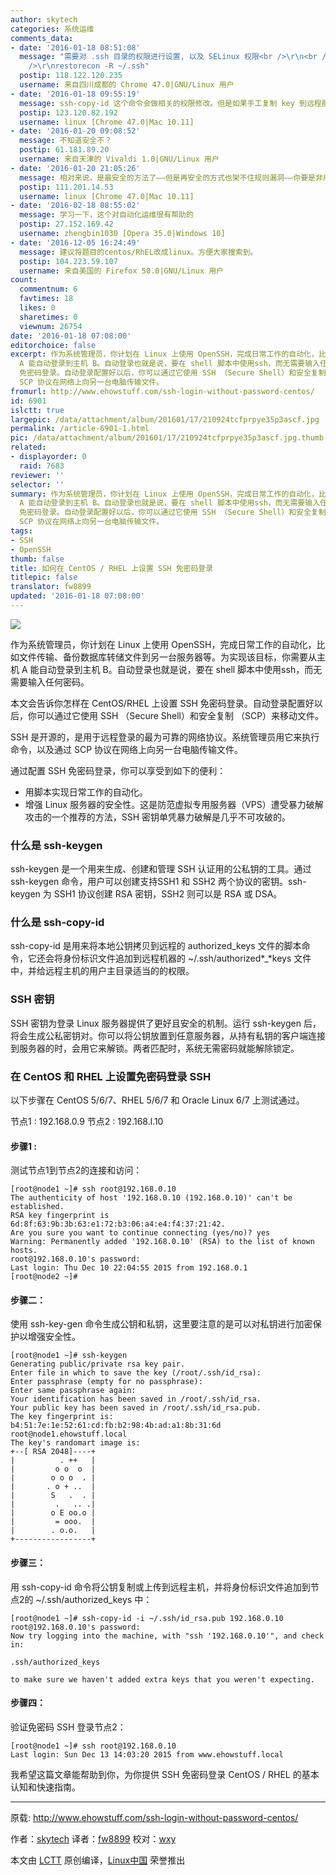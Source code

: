```yaml
---
author: skytech
categories: 系统运维
comments_data:
- date: '2016-01-18 08:51:08'
  message: "需要对 .ssh 目录的权限进行设置, 以及 SELinux 权限<br />\r\n<br />\r\nchown go-rwx ~/.ssh<br
    />\r\nrestorecon -R ~/.ssh"
  postip: 118.122.120.235
  username: 来自四川成都的 Chrome 47.0|GNU/Linux 用户
- date: '2016-01-18 09:55:19'
  message: ssh-copy-id 这个命令会做相关的权限修改。但是如果手工复制 key 到远程服务器，有可能 .ssh 目录权限不对，是需要这样修正的。
  postip: 123.120.82.192
  username: linux [Chrome 47.0|Mac 10.11]
- date: '2016-01-20 09:08:52'
  message: 不知道安全不？
  postip: 61.181.89.20
  username: 来自天津的 Vivaldi 1.0|GNU/Linux 用户
- date: '2016-01-20 21:05:26'
  message: 相对来说，是最安全的方法了——但是再安全的方式也架不住规则漏洞——你要是非用一个公开的电脑，安装一堆你也不知道是什么的软件，还把私钥放里面。。。
  postip: 111.201.14.53
  username: linux [Chrome 47.0|Mac 10.11]
- date: '2016-02-18 08:55:02'
  message: 学习一下，这个对自动化运维很有帮助的
  postip: 27.152.169.42
  username: zhengbin1030 [Opera 35.0|Windows 10]
- date: '2016-12-05 16:24:49'
  message: 建议将题目的centos/RhEL改成linux。方便大家搜索到。
  postip: 104.223.59.107
  username: 来自美国的 Firefox 50.0|GNU/Linux 用户
count:
  commentnum: 6
  favtimes: 18
  likes: 0
  sharetimes: 0
  viewnum: 26754
date: '2016-01-18 07:08:00'
editorchoice: false
excerpt: 作为系统管理员，你计划在 Linux 上使用 OpenSSH，完成日常工作的自动化，比如文件传输、备份数据库转储文件到另一台服务器等。为实现该目标，你需要从主机
  A 能自动登录到主机 B。自动登录也就是说，要在 shell 脚本中使用ssh，而无需要输入任何密码。 本文会告诉你怎样在 CentOS/RHEL 上设置 SSH
  免密码登录。自动登录配置好以后，你可以通过它使用 SSH （Secure Shell）和安全复制 （SCP）来移动文件。 SSH 是开源的，是用于远程登录的最为可靠的网络协议。系统管理员用它来执行命令，以及通过
  SCP 协议在网络上向另一台电脑传输文件。
fromurl: http://www.ehowstuff.com/ssh-login-without-password-centos/
id: 6901
islctt: true
largepic: /data/attachment/album/201601/17/210924tcfprpye35p3ascf.jpg
permalink: /article-6901-1.html
pic: /data/attachment/album/201601/17/210924tcfprpye35p3ascf.jpg.thumb.jpg
related:
- displayorder: 0
  raid: 7683
reviewer: ''
selector: ''
summary: 作为系统管理员，你计划在 Linux 上使用 OpenSSH，完成日常工作的自动化，比如文件传输、备份数据库转储文件到另一台服务器等。为实现该目标，你需要从主机
  A 能自动登录到主机 B。自动登录也就是说，要在 shell 脚本中使用ssh，而无需要输入任何密码。 本文会告诉你怎样在 CentOS/RHEL 上设置 SSH
  免密码登录。自动登录配置好以后，你可以通过它使用 SSH （Secure Shell）和安全复制 （SCP）来移动文件。 SSH 是开源的，是用于远程登录的最为可靠的网络协议。系统管理员用它来执行命令，以及通过
  SCP 协议在网络上向另一台电脑传输文件。
tags:
- SSH
- OpenSSH
thumb: false
title: 如何在 CentOS / RHEL 上设置 SSH 免密码登录
titlepic: false
translator: fw8899
updated: '2016-01-18 07:08:00'
---
```


![](/data/attachment/album/201601/17/210924tcfprpye35p3ascf.jpg)


作为系统管理员，你计划在 Linux 上使用 OpenSSH，完成日常工作的自动化，比如文件传输、备份数据库转储文件到另一台服务器等。为实现该目标，你需要从主机 A 能自动登录到主机 B。自动登录也就是说，要在 shell 脚本中使用ssh，而无需要输入任何密码。


本文会告诉你怎样在 CentOS/RHEL 上设置 SSH 免密码登录。自动登录配置好以后，你可以通过它使用 SSH （Secure Shell）和安全复制 （SCP）来移动文件。


SSH 是开源的，是用于远程登录的最为可靠的网络协议。系统管理员用它来执行命令，以及通过 SCP 协议在网络上向另一台电脑传输文件。


通过配置 SSH 免密码登录，你可以享受到如下的便利：


* 用脚本实现日常工作的自动化。
* 增强 Linux 服务器的安全性。这是防范虚拟专用服务器（VPS）遭受暴力破解攻击的一个推荐的方法，SSH 密钥单凭暴力破解是几乎不可攻破的。


### 什么是 ssh-keygen


ssh-keygen 是一个用来生成、创建和管理 SSH 认证用的公私钥的工具。通过 ssh-keygen 命令，用户可以创建支持SSH1 和 SSH2 两个协议的密钥。ssh-keygen 为 SSH1 协议创建 RSA 密钥，SSH2 则可以是 RSA 或 DSA。


### 什么是 ssh-copy-id


ssh-copy-id 是用来将本地公钥拷贝到远程的 authorized\_keys 文件的脚本命令，它还会将身份标识文件追加到远程机器的 ~/.ssh/authorized*\_*keys 文件中，并给远程主机的用户主目录适当的的权限。


### SSH 密钥


SSH 密钥为登录 Linux 服务器提供了更好且安全的机制。运行 ssh-keygen 后，将会生成公私密钥对。你可以将公钥放置到任意服务器，从持有私钥的客户端连接到服务器的时，会用它来解锁。两者匹配时，系统无需密码就能解除锁定。


### 在 CentOS 和 RHEL 上设置免密码登录 SSH


以下步骤在 CentOS 5/6/7、RHEL 5/6/7 和 Oracle Linux 6/7 上测试通过。


节点1 : 192.168.0.9 节点2 : 192.168.l.10


#### 步骤1 :


测试节点1到节点2的连接和访问：



```
[root@node1 ~]# ssh root@192.168.0.10
The authenticity of host '192.168.0.10 (192.168.0.10)' can't be established.
RSA key fingerprint is 6d:8f:63:9b:3b:63:e1:72:b3:06:a4:e4:f4:37:21:42.
Are you sure you want to continue connecting (yes/no)? yes
Warning: Permanently added '192.168.0.10' (RSA) to the list of known hosts.
root@192.168.0.10's password:
Last login: Thu Dec 10 22:04:55 2015 from 192.168.0.1
[root@node2 ~]#

```

#### 步骤二：


使用 ssh-key-gen 命令生成公钥和私钥，这里要注意的是可以对私钥进行加密保护以增强安全性。



```
[root@node1 ~]# ssh-keygen
Generating public/private rsa key pair.
Enter file in which to save the key (/root/.ssh/id_rsa):
Enter passphrase (empty for no passphrase):
Enter same passphrase again:
Your identification has been saved in /root/.ssh/id_rsa.
Your public key has been saved in /root/.ssh/id_rsa.pub.
The key fingerprint is:
b4:51:7e:1e:52:61:cd:fb:b2:98:4b:ad:a1:8b:31:6d root@node1.ehowstuff.local
The key's randomart image is:
+--[ RSA 2048]----+
|          . ++   |
|         o o  o  |
|        o o o  . |
|       . o + ..  |
|        S   .  . |
|         .   .. .|
|        o E oo.o |
|         = ooo.  |
|        . o.o.   |
+-----------------+

```

#### 步骤三：


用 ssh-copy-id 命令将公钥复制或上传到远程主机，并将身份标识文件追加到节点2的 ~/.ssh/authorized\_keys 中：



```
[root@node1 ~]# ssh-copy-id -i ~/.ssh/id_rsa.pub 192.168.0.10
root@192.168.0.10's password:
Now try logging into the machine, with "ssh '192.168.0.10'", and check in:

.ssh/authorized_keys

to make sure we haven't added extra keys that you weren't expecting.

```

#### 步骤四：


验证免密码 SSH 登录节点2：



```
[root@node1 ~]# ssh root@192.168.0.10
Last login: Sun Dec 13 14:03:20 2015 from www.ehowstuff.local

```

我希望这篇文章能帮助到你，为你提供 SSH 免密码登录 CentOS / RHEL 的基本认知和快速指南。




---


原载: <http://www.ehowstuff.com/ssh-login-without-password-centos/>


作者：[skytech](http://www.ehowstuff.com/author/skytech/) 译者：[fw8899](https://github.com/fw8899) 校对：[wxy](https://github.com/wxy)


本文由 [LCTT](https://github.com/LCTT/TranslateProject) 原创编译，[Linux中国](https://linux.cn/) 荣誉推出